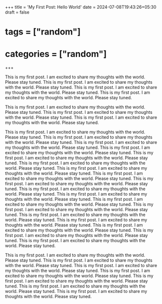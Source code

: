 +++
title = 'My First Post: Hello World'
date = 2024-07-08T19:43:26+05:30
draft = false
# tags = ["random"]
# categories = ["random"]
+++

This is my first post.
I am excited to share my thoughts with the world.
Please stay tuned.
This is my first post.
I am excited to share my thoughts with the world.
Please stay tuned.
This is my first post.
I am excited to share my thoughts with the world.
Please stay tuned.
This is my first post.
I am excited to share my thoughts with the world.
Please stay tuned.

This is my first post.
I am excited to share my thoughts with the world.
Please stay tuned.
This is my first post.
I am excited to share my thoughts with the world.
Please stay tuned.
This is my first post.
I am excited to share my thoughts with the world.
Please stay tuned.

This is my first post.
I am excited to share my thoughts with the world.
Please stay tuned.
This is my first post.
I am excited to share my thoughts with the world.
Please stay tuned.
This is my first post.
I am excited to share my thoughts with the world.
Please stay tuned.
This is my first post.
I am excited to share my thoughts with the world.
Please stay tuned.
This is my first post.
I am excited to share my thoughts with the world.
Please stay tuned.
This is my first post.
I am excited to share my thoughts with the world.
Please stay tuned.
This is my first post.
I am excited to share my thoughts with the world.
Please stay tuned.
This is my first post.
I am excited to share my thoughts with the world.
Please stay tuned.
This is my first post.
I am excited to share my thoughts with the world.
Please stay tuned.
This is my first post.
I am excited to share my thoughts with the world.
Please stay tuned.
This is my first post.
I am excited to share my thoughts with the world.
Please stay tuned.
This is my first post.
I am excited to share my thoughts with the world.
Please stay tuned.
This is my first post.
I am excited to share my thoughts with the world.
Please stay tuned.
This is my first post.
I am excited to share my thoughts with the world.
Please stay tuned.
This is my first post.
I am excited to share my thoughts with the world.
Please stay tuned.
This is my first post.
I am excited to share my thoughts with the world.
Please stay tuned.
This is my first post.
I am excited to share my thoughts with the world.
Please stay tuned.
This is my first post.
I am excited to share my thoughts with the world.
Please stay tuned.

This is my first post.
I am excited to share my thoughts with the world.
Please stay tuned.
This is my first post.
I am excited to share my thoughts with the world.
Please stay tuned.
This is my first post.
I am excited to share my thoughts with the world.
Please stay tuned.
This is my first post.
I am excited to share my thoughts with the world.
Please stay tuned.
This is my first post.
I am excited to share my thoughts with the world.
Please stay tuned.
This is my first post.
I am excited to share my thoughts with the world.
Please stay tuned.
This is my first post.
I am excited to share my thoughts with the world.
Please stay tuned.
